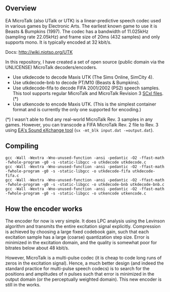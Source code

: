 ## Overview

EA MicroTalk (also UTalk or UTK) is a linear-predictive speech codec used in
various games by Electronic Arts. The earliest known game to use it is
Beasts & Bumpkins (1997). The codec has a bandwidth of 11.025kHz (sampling rate
22.05kHz) and frame size of 20ms (432 samples) and only supports mono. It is
typically encoded at 32 kbit/s.

Docs: http://wiki.niotso.org/UTK

In this repository, I have created a set of open source (public domain
via the UNLICENSE) MicroTalk decoders/encoders.

* Use utkdecode to decode Maxis UTK (The Sims Online, SimCity 4).
* Use utkdecode-bnb to decode PT/M10 (Beasts & Bumpkins).
* Use utkdecode-fifa to decode FIFA 2001/2002 (PS2) speech samples. This tool
  supports regular MicroTalk and MicroTalk Revision 3
  [SCxl files](https://wiki.multimedia.cx/index.php/Electronic_Arts_SCxl).(*)
* Use utkencode to encode Maxis UTK. (This is the simplest container format and
  is currently the only one supported for encoding.)

(*) I wasn't able to find any real-world MicroTalk Rev. 3 samples in any games.
However, you can transcode a FIFA MicroTalk Rev. 2 file to Rev. 3 using
[EA's Sound eXchange tool](https://wiki.multimedia.cx/index.php/Electronic_Arts_Sound_eXchange)
(`sx -mt_blk input.dat -=output.dat`).

## Compiling

```
gcc -Wall -Wextra -Wno-unused-function -ansi -pedantic -O2 -ffast-math -fwhole-program -g0 -s -static-libgcc -o utkdecode utkdecode.c
gcc -Wall -Wextra -Wno-unused-function -ansi -pedantic -O2 -ffast-math -fwhole-program -g0 -s -static-libgcc -o utkdecode-fifa utkdecode-fifa.c
gcc -Wall -Wextra -Wno-unused-function -ansi -pedantic -O2 -ffast-math -fwhole-program -g0 -s -static-libgcc -o utkdecode-bnb utkdecode-bnb.c
gcc -Wall -Wextra -Wno-unused-function -ansi -pedantic -O2 -ffast-math -fwhole-program -g0 -s -static-libgcc -o utkencode utkencode.c
```

## How the encoder works

The encoder for now is very simple. It does LPC analysis using the Levinson
algorithm and transmits the entire excitation signal explicitly. Compression is
achieved by choosing a large fixed codebook gain, such that each excitation
sample has a large (coarse) quantization step size. Error is minimized in the
excitation domain, and the quality is somewhat poor for bitrates below about
48 kbit/s.

However, MicroTalk is a multi-pulse codec (it is cheap to code long runs of
zeros in the excitation signal). Hence, a much better design (and indeed the
standard practice for multi-pulse speech codecs) is to search for the positions
and amplitudes of n pulses such that error is minimized in the output domain
(or the perceptually weighted domain). This new encoder is still in the works.